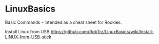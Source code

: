 # LinuxBasics
Basic Commands - Intended as a cheat sheet for Rookies. 

Install Linux from USB
https://github.com/RobTrz/LinuxBasics/wiki/Install-LINUX-from-USB-stick
